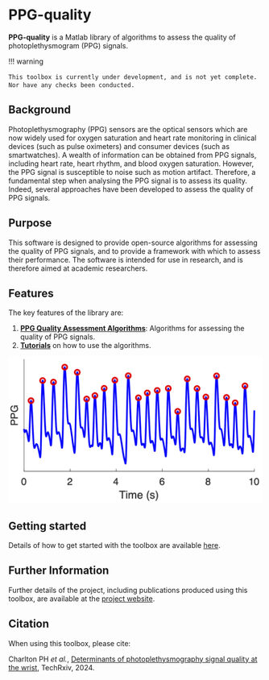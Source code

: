 # PPG-quality

**PPG-quality** is a Matlab library of algorithms to assess the quality of photoplethysmogram (PPG) signals.

!!! warning

    This toolbox is currently under development, and is not yet complete. Nor have any checks been conducted.


## Background

Photoplethysmography (PPG) sensors are the optical sensors which are now widely used for oxygen saturation and heart rate monitoring in clinical devices (such as pulse oximeters) and consumer devices (such as smartwatches). A wealth of information can be obtained from PPG signals, including heart rate, heart rhythm, and blood oxygen saturation. However, the PPG signal is susceptible to noise such as motion artifact. Therefore, a fundamental step when analysing the PPG signal is to assess its quality. Indeed, several approaches have been developed to assess the quality of PPG signals.

## Purpose

This software is designed to provide open-source algorithms for assessing the quality of PPG signals, and to provide a framework with which to assess their performance. The software is intended for use in research, and is therefore aimed at academic researchers.

## Features

The key features of the library are:

1. **[PPG Quality Assessment Algorithms](./toolbox/ppg_quality_algorithms)**: Algorithms for assessing the quality of PPG signals.
2. **[Tutorials](./tutorials/summary)** on how to use the algorithms.

![PPG signal and detected beats](./assets/images/ppg_and_beats.png)

## Getting started

Details of how to get started with the toolbox are available [here](./toolbox/getting_started/).

## Further Information

Further details of the project, including publications produced using this toolbox, are available at the [project website](https://peterhcharlton.github.io/project/ppg-quality/).

## Citation
When using this toolbox, please cite:

Charlton PH _et al._, [Determinants of photoplethysmography signal quality at the wrist](https://doi.org/10.36227/techrxiv.172954491.17588920/v1), TechRxiv, 2024.

